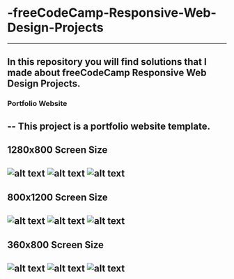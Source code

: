 # -freeCodeCamp-Responsive-Web-Design-Projects
---
In this repository you will find solutions that I made about freeCodeCamp Responsive Web Design Projects.
---
### Portfolio Website
--
This project is a portfolio website template.
--
## 1280x800 Screen Size
![alt text](https://github.com/thenesern/-freeCodeCamp-Responsive-Web-Design-Projects/blob/main/Images/Portfolio%20Page/1280x800/1280x800%20-%201.png?raw=true)
![alt text](https://github.com/thenesern/-freeCodeCamp-Responsive-Web-Design-Projects/blob/main/Images/Portfolio%20Page/1280x800/1280x800%20-%202.png?raw=true)
![alt text](https://github.com/thenesern/-freeCodeCamp-Responsive-Web-Design-Projects/blob/main/Images/Portfolio%20Page/1280x800/1280x800%20-%203.png?raw=true)
---
## 800x1200 Screen Size
![alt text](https://github.com/thenesern/-freeCodeCamp-Responsive-Web-Design-Projects/blob/main/Images/Portfolio%20Page/800x1280/800x1200%20-%201.png?raw=true)
![alt text](https://github.com/thenesern/-freeCodeCamp-Responsive-Web-Design-Projects/blob/main/Images/Portfolio%20Page/800x1280/800x1200%20-2.png?raw=true)
![alt text](https://github.com/thenesern/-freeCodeCamp-Responsive-Web-Design-Projects/blob/main/Images/Portfolio%20Page/800x1280/800x1200%20-3.png?raw=true)
---
## 360x800 Screen Size
![alt text](https://github.com/thenesern/-freeCodeCamp-Responsive-Web-Design-Projects/blob/main/Images/Portfolio%20Page/360x800/360x800%20-%201.png?raw=true)
![alt text](https://github.com/thenesern/-freeCodeCamp-Responsive-Web-Design-Projects/blob/main/Images/Portfolio%20Page/360x800/360x800%20-%202.png?raw=true)
![alt text](https://github.com/thenesern/-freeCodeCamp-Responsive-Web-Design-Projects/blob/main/Images/Portfolio%20Page/360x800/360x800%20-%203.png?raw=true)
---
